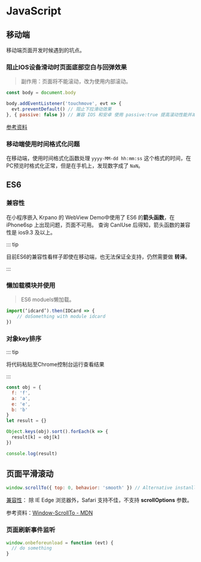 # JavaScript


## 移动端

移动端页面开发时候遇到的坑点。

### 阻止IOS设备滑动时页面底部空白与回弹效果

> 副作用：页面将不能滚动，改为使用内部滚动。

``` js
const body = document.body

body.addEventListener('touchmove', evt => {
  evt.preventDefault() // 阻止下拉滑动效果
}, { passive: false }) // 兼容 IOS 和安卓 使用 passive:true 提高滚动性能并减少崩溃
```

[参考资料](https://segmentfault.com/a/1190000014134234)

### 移动端使用时间格式化问题

在移动端，使用时间格式化函数处理 `yyyy-MM-dd hh:mm:ss` 这个格式的时间，在PC预览时格式化正常，但是在手机上，发现数字成了 `NaN`。

## ES6

### 兼容性

在小程序嵌入 Krpano 的 WebView Demo中使用了 ES6 的**箭头函数**，在 iPhone6sp 上出现问题，页面不可用。
查询 CanIUse 后得知，箭头函数的兼容性是 ios9.3 及以上。

::: tip

目前ES6的兼容性看样子即使在移动端，也无法保证全支持，仍然需要做 **转译**。

::: 

### 懒加载模块并使用

> ES6 moduels懒加载。

``` js
import(‘idcard’).then(IDCard => {
    // doSomething with module idcard
})
```

### 对象key排序

::: tip

将代码粘贴至Chrome控制台运行查看结果

:::

``` js
const obj = {
  f: 'f',
  a: 'a',
  e: 'e',
  b: 'b'
}
let result = {}

Object.keys(obj).sort().forEach(k => {
  result[k] = obj[k]
})

console.log(result)
```

## 页面平滑滚动

``` js
window.scrollTo({ top: 0, behavior: 'smooth' }) // Alternative instanll as default
```

[兼容性](https://developer.mozilla.org/zh-CN/docs/Web/API/Window/scrollTo#%E6%B5%8F%E8%A7%88%E5%99%A8%E5%85%BC%E5%AE%B9%E6%80%A7)： 除 IE Edge 浏览器外，Safari 支持不佳，不支持 **scrollOptions** 参数。

参考资料：[Window-ScrollTo - MDN](https://developer.mozilla.org/zh-CN/docs/Web/API/Window/scrollTo)

### 页面刷新事件监听

``` js
window.onbeforeunload = function (evt) {
  // do something
}
```

